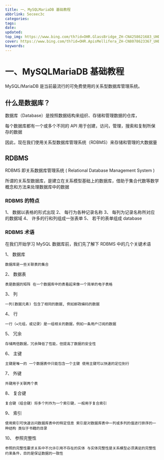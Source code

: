```yaml
---
title: 一、MySQLMariaDB 基础教程
abbrlink: 5eceec3c
categories:
tags:
date:
updated:
top_img: https://www.bing.com/th?id=OHR.GlassBridge_ZH-CN4258621683_UHD.jpg
cover: https://www.bing.com/th?id=OHR.ApisMellifera_ZH-CN8078623367_UHD.jpg
keywords:
---
```

# 一、MySQLMariaDB 基础教程

MySQL/MariaDB 是当前最流行的可免费使用的关系型数据库管理系统。

## 什么是数据库？

数据库（Database）是按照数据结构来组织、存储和管理数据的仓库，

每个数据库都有一个或多个不同的 API 用于创建，访问，管理，搜索和复制所保存的数据

因此，现在我们使用关系型数据库管理系统（RDBMS）来存储和管理的大数据量

## RDBMS

RDBMS 即关系数据库管理系统 ( Relational Database Management System )

所谓的关系型数据库，是建立在关系模型基础上的数据库，借助于集合代数等数学概念和方法来处理数据库中的数据

### RDBMS 的特点

1、 数据以表格的形式出现
2、 每行为各种记录名称
3、 每列为记录名称所对应的数据域
4、 许多的行和列组成一张表单
5、 若干的表单组成 database

### RDBMS 术语

在我们开始学习 MySQL 数据库前，我们先了解下 RDBMS 中的几个关键术语

1、 数据库

```
数据库是一些关联表的集合
```

2、 数据表

```
表是数据的矩阵 在一个数据库中的表看起来像一个简单的电子表格
```

3、 列

```
一列(数据元素) 包含了相同的数据, 例如邮政编码的数据
```

4、 行

```
一行（=元组，或记录）是一组相关的数据，例如一条用户订阅的数据
```

5、 冗余

```
存储两倍数据，冗余降低了性能，但提高了数据的安全性
```

6、 主键

```
主键是唯一的 一个数据表中只能包含一个主键 使用主键可以快速的定位到行
```

7、 外键

```
外键用于关联两个表
```

8、 复合键

```
复合键（组合键）将多个列作为一个索引键，一般用于复合索引
```

9、 索引

```
使用索引可快速访问数据库表中的特定信息 索引是对数据库表中一列或多列的值进行排序的一种结构 类似于书籍的目录
```

10、 参照完整性

```
参照的完整性要求关系中不允许引用不存在的实体 与实体完整性是关系模型必须满足的完整性约束条件，目的是保证数据的一致性
```